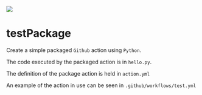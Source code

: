 <div>
    <p><a href="https://github.com/philiprbrenan/testPackage"><img src="https://github.com/philiprbrenan/testPackage/workflows/Test/badge.svg"></a>
</div>

# testPackage

Create a simple packaged ```Github``` action using ```Python```.

The code executed by the packaged action is in ```hello.py```.

The definition of the package action is held in ```action.yml```

An example of the action in use can be seen in ```.github/workflows/test.yml```

